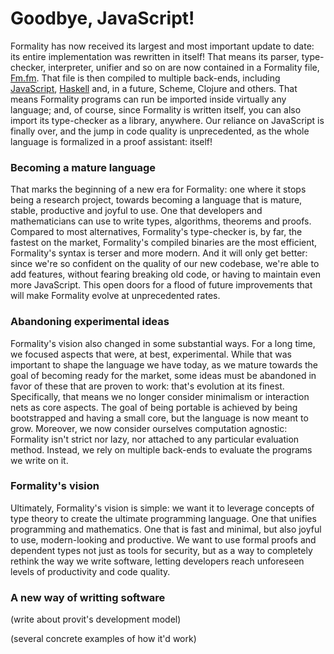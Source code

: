 Goodbye, JavaScript!
====================

Formality has now received its largest and most important update to date: its
entire implementation was rewritten in itself! That means its parser,
type-checker, interpreter, unifier and so on are now contained in a Formality
file, [Fm.fm](https://github.com/moonad/FormalityFM/blob/master/src/Fm.fm). That
file is then compiled to multiple back-ends, including
[JavaScript](https://github.com/moonad/FormalityFM/blob/master/bin/js/src/formality.js),
[Haskell](https://github.com/moonad/FormalityFM/blob/master/bin/hs/src/FormalityInternal.hs)
and, in a future, Scheme, Clojure and others. That means Formality programs can
run be imported inside virtually any language; and, of course, since Formality
is written itself, you can also import its type-checker as a library, anywhere.
Our reliance on JavaScript is finally over, and the jump in code quality is
unprecedented, as the whole language is formalized in a proof assistant: itself!

### Becoming a mature language

That marks the beginning of a new era for Formality: one where it stops being a
research project, towards becoming a language that is mature, stable, productive
and joyful to use. One that developers and mathematicians can use to write
types, algorithms, theorems and proofs. Compared to most alternatives,
Formality's type-checker is, by far, the fastest on the market, Formality's
compiled binaries are the most efficient, Formality's syntax is terser and more
modern. And it will only get better: since we're so confident on the quality of
our new codebase, we're able to add features, without fearing breaking old code,
or having to maintain even more JavaScript. This open doors for a flood of
future improvements that will make Formality evolve at unprecedented rates.

### Abandoning experimental ideas

Formality's vision also changed in some substantial ways. For a long time, we
focused aspects that were, at best, experimental. While that was important to
shape the language we have today, as we mature towards the goal of becoming
ready for the market, some ideas must be abandoned in favor of these that are
proven to work: that's evolution at its finest. Specifically, that means we no
longer consider minimalism or interaction nets as core aspects. The goal of
being portable is achieved by being bootstrapped and having a small core, but
the language is now meant to grow. Moreover, we now consider ourselves
computation agnostic: Formality isn't strict nor lazy, nor attached to any
particular evaluation method. Instead, we rely on multiple back-ends to evaluate
the programs we write on it.

### Formality's vision

Ultimately, Formality's vision is simple: we want it to leverage concepts of
type theory to create the ultimate programming language. One that unifies
programming and mathematics. One that is fast and minimal, but also joyful to
use, modern-looking and productive.  We want to use formal proofs and dependent
types not just as tools for security, but as a way to completely rethink the way
we write software, letting developers reach unforeseen levels of productivity
and code quality.

### A new way of writting software

(write about provit's development model)

(several concrete examples of how it'd work)


